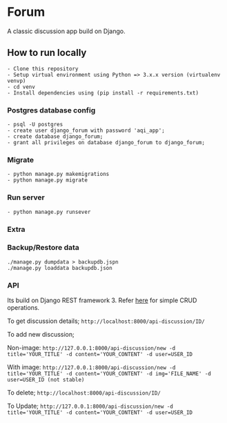 # Forum
A classic discussion app build on Django.

## How to run locally
```
- Clone this repository
- Setup virtual environment using Python => 3.x.x version (virtualenv venvp)
- cd venv
- Install dependencies using (pip install -r requirements.txt)
```

### Postgres database config
```
- psql -U postgres
- create user django_forum with password 'aqi_app';
- create database django_forum;
- grant all privileges on database django_forum to django_forum;
```

### Migrate
```
- python manage.py makemigrations
- python manage.py migrate
```

### Run server
```
- python manage.py runsever
```
### Extra
### Backup/Restore data
```
./manage.py dumpdata > backupdb.jspn
./manage.py loaddata backupdb.json
```

### API
Its build on Django REST framework 3. Refer [here](https://github.com/hbvj99/django_forum/blob/master/REST_API.txt) for simple CRUD operations.

To get discussion details;
```http://localhost:8000/api-discussion/ID/```

To add new discussion;

Non-image: ```http://127.0.0.1:8000/api-discussion/new -d title='YOUR_TITLE' -d content='YOUR_CONTENT' -d user=USER_ID```

With image: ```http://127.0.0.1:8000/api-discussion/new -d title='YOUR_TITLE' -d content='YOUR_CONTENT' -d img='FILE_NAME' -d user=USER_ID (not stable)```

To delete;
```http://localhost:8000/api-discussion/ID/```

To Update;
```http://127.0.0.1:8000/api-discussion/new -d title='YOUR_TITLE' -d content='YOUR_CONTENT' -d user=USER_ID```

